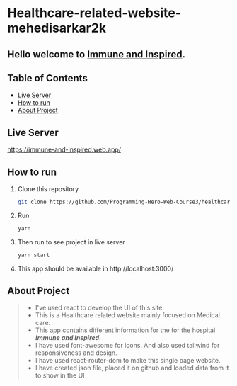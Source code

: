 # Healthcare-related-website-mehedisarkar2k

## Hello welcome to [Immune and Inspired](https://immune-and-inspired.web.app/).

## Table of Contents

- [Live Server](#live-server)
- [How to run](#how-to-run)
- [About Project](#about-project)

## Live Server

https://immune-and-inspired.web.app/

## How to run

1. Clone this repository
   ```sh
   git clone https://github.com/Programming-Hero-Web-Course3/healthcare-related-website-mehedisarkar2k
   ```
2. Run
   ```sh
   yarn
   ```
3. Then run to see project in live server
   ```sh
   yarn start
   ```
4. This app should be available in http://localhost:3000/

## About Project

> - I've used react to develop the UI of this site.
> - This is a Healthcare related website mainly focused on Medical care.
> - This app contains different information for the for the hospital <em><strong>Immune and Inspired</strong></em>.
> - I have used font-awesome for icons. And also used tailwind for responsiveness and design.
> - I have used react-router-dom to make this single page website.
> - I have created json file, placed it on github and loaded data from it to show in the UI
